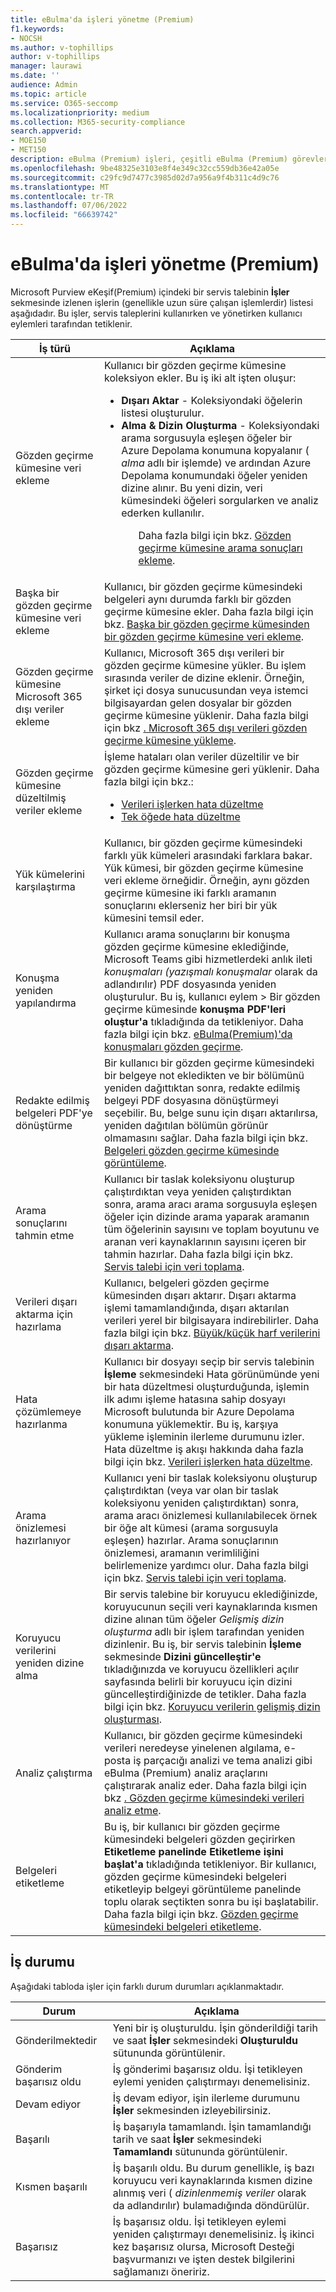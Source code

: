 ```yaml
---
title: eBulma'da işleri yönetme (Premium)
f1.keywords:
- NOCSH
ms.author: v-tophillips
author: v-tophillips
manager: laurawi
ms.date: ''
audience: Admin
ms.topic: article
ms.service: O365-seccomp
ms.localizationpriority: medium
ms.collection: M365-security-compliance
search.appverid:
- MOE150
- MET150
description: eBulma (Premium) işleri, çeşitli eBulma (Premium) görevlerini gerçekleştirmeyle ilgili uzun süre çalışan işlemlerin durumunu izlemenize yardımcı olur.
ms.openlocfilehash: 9be48325e3103e8f4e349c32cc559db36e42a05e
ms.sourcegitcommit: c29fc9d7477c3985d02d7a956a9f4b311c4d9c76
ms.translationtype: MT
ms.contentlocale: tr-TR
ms.lasthandoff: 07/06/2022
ms.locfileid: "66639742"
---
```

# <a name="manage-jobs-in-ediscovery-premium"></a>eBulma'da işleri yönetme (Premium)

Microsoft Purview eKeşif(Premium) içindeki bir servis talebinin **İşler** sekmesinde izlenen işlerin (genellikle uzun süre çalışan işlemlerdir) listesi aşağıdadır. Bu işler, servis taleplerini kullanırken ve yönetirken kullanıcı eylemleri tarafından tetiklenir.

|İş türü|Açıklama|
|---|---|
|Gözden geçirme kümesine veri ekleme|Kullanıcı bir gözden geçirme kümesine koleksiyon ekler. Bu iş iki alt işten oluşur: <ul><li>**Dışarı Aktar** - Koleksiyondaki öğelerin listesi oluşturulur.</li><li>**Alma & Dizin Oluşturma** - Koleksiyondaki arama sorgusuyla eşleşen öğeler bir Azure Depolama konumuna kopyalanır ( *alma* adlı bir işlemde) ve ardından Azure Depolama konumundaki öğeler yeniden dizine alınır. Bu yeni dizin, veri kümesindeki öğeleri sorgularken ve analiz ederken kullanılır.</li><ul> <p> Daha fazla bilgi için bkz. [Gözden geçirme kümesine arama sonuçları ekleme](add-data-to-review-set.md).|
|Başka bir gözden geçirme kümesine veri ekleme|Kullanıcı, bir gözden geçirme kümesindeki belgeleri aynı durumda farklı bir gözden geçirme kümesine ekler. Daha fazla bilgi için bkz. [Başka bir gözden geçirme kümesinden bir gözden geçirme kümesine veri ekleme](add-data-to-review-set-from-another-review-set.md).|
|Gözden geçirme kümesine Microsoft 365 dışı veriler ekleme|Kullanıcı, Microsoft 365 dışı verileri bir gözden geçirme kümesine yükler. Bu işlem sırasında veriler de dizine eklenir. Örneğin, şirket içi dosya sunucusundan veya istemci bilgisayardan gelen dosyalar bir gözden geçirme kümesine yüklenir. Daha fazla bilgi için bkz [. Microsoft 365 dışı verileri gözden geçirme kümesine yükleme](load-non-office-365-data-into-a-review-set.md).|
|Gözden geçirme kümesine düzeltilmiş veriler ekleme|İşleme hataları olan veriler düzeltilir ve bir gözden geçirme kümesine geri yüklenir. Daha fazla bilgi için bkz.: <ul><li>[Verileri işlerken hata düzeltme](error-remediation-when-processing-data-in-advanced-ediscovery.md)</li><li>[Tek öğede hata düzeltme](single-item-error-remediation.md)</li></ul>|
|Yük kümelerini karşılaştırma|Kullanıcı, bir gözden geçirme kümesindeki farklı yük kümeleri arasındaki farklara bakar. Yük kümesi, bir gözden geçirme kümesine veri ekleme örneğidir. Örneğin, aynı gözden geçirme kümesine iki farklı aramanın sonuçlarını eklerseniz her biri bir yük kümesini temsil eder.|
|Konuşma yeniden yapılandırma|Kullanıcı arama sonuçlarını bir konuşma gözden geçirme kümesine eklediğinde, Microsoft Teams gibi hizmetlerdeki anlık ileti *konuşmaları (yazışmalı konuşmalar* olarak da adlandırılır) PDF dosyasında yeniden oluşturulur. Bu iş, kullanıcı eylem > Bir gözden geçirme kümesinde **konuşma PDF'leri oluştur'a** tıkladığında da tetikleniyor. Daha fazla bilgi için bkz. [eBulma(Premium)'da konuşmaları gözden geçirme](conversation-review-sets.md).
|Redakte edilmiş belgeleri PDF'ye dönüştürme|Bir kullanıcı bir gözden geçirme kümesindeki bir belgeye not ekledikten ve bir bölümünü yeniden dağıttıktan sonra, redakte edilmiş belgeyi PDF dosyasına dönüştürmeyi seçebilir. Bu, belge sunu için dışarı aktarılırsa, yeniden dağıtılan bölümün görünür olmamasını sağlar. Daha fazla bilgi için bkz. [Belgeleri gözden geçirme kümesinde görüntüleme](view-documents-in-review-set.md).|
|Arama sonuçlarını tahmin etme|Kullanıcı bir taslak koleksiyonu oluşturup çalıştırdıktan veya yeniden çalıştırdıktan sonra, arama aracı arama sorgusuyla eşleşen öğeler için dizinde arama yaparak aramanın tüm öğelerinin sayısını ve toplam boyutunu ve aranan veri kaynaklarının sayısını içeren bir tahmin hazırlar.  Daha fazla bilgi için bkz. [Servis talebi için veri toplama](collecting-data-for-ediscovery.md).|
|Verileri dışarı aktarma için hazırlama|Kullanıcı, belgeleri gözden geçirme kümesinden dışarı aktarır. Dışarı aktarma işlemi tamamlandığında, dışarı aktarılan verileri yerel bir bilgisayara indirebilirler. Daha fazla bilgi için bkz. [Büyük/küçük harf verilerini dışarı aktarma](exporting-data-ediscover20.md).|
|Hata çözümlemeye hazırlanma|Kullanıcı bir dosyayı seçip bir servis talebinin **İşleme** sekmesindeki Hata görünümünde yeni bir hata düzeltmesi oluşturduğunda, işlemin ilk adımı işleme hatasına sahip dosyayı Microsoft bulutunda bir Azure Depolama konumuna yüklemektir. Bu iş, karşıya yükleme işleminin ilerleme durumunu izler. Hata düzeltme iş akışı hakkında daha fazla bilgi için bkz. [Verileri işlerken hata düzeltme](error-remediation-when-processing-data-in-advanced-ediscovery.md).|
|Arama önizlemesi hazırlanıyor|Kullanıcı yeni bir taslak koleksiyonu oluşturup çalıştırdıktan (veya var olan bir taslak koleksiyonu yeniden çalıştırdıktan) sonra, arama aracı önizlemesi kullanılabilecek örnek bir öğe alt kümesi (arama sorgusuyla eşleşen) hazırlar. Arama sonuçlarının önizlemesi, aramanın verimliliğini belirlemenize yardımcı olur.  Daha fazla bilgi için bkz. [Servis talebi için veri toplama](collecting-data-for-ediscovery.md#view-search-results-and-statistics).|
|Koruyucu verilerini yeniden dizine alma|Bir servis talebine bir koruyucu eklediğinizde, koruyucunun seçili veri kaynaklarında kısmen dizine alınan tüm öğeler *Gelişmiş dizin oluşturma* adlı bir işlem tarafından yeniden dizinlenir. Bu iş, bir servis talebinin **İşleme** sekmesinde **Dizini güncelleştir'e** tıkladığınızda ve koruyucu özellikleri açılır sayfasında belirli bir koruyucu için dizini güncelleştirdiğinizde de tetikler. Daha fazla bilgi için bkz. [Koruyucu verilerin gelişmiş dizin oluşturması](indexing-custodian-data.md).
|Analiz çalıştırma|Kullanıcı, bir gözden geçirme kümesindeki verileri neredeyse yinelenen algılama, e-posta iş parçacığı analizi ve tema analizi gibi eBulma (Premium) analiz araçlarını çalıştırarak analiz eder. Daha fazla bilgi için bkz [. Gözden geçirme kümesindeki verileri analiz etme](analyzing-data-in-review-set.md).|
|Belgeleri etiketleme|Bu iş, bir kullanıcı bir gözden geçirme kümesindeki belgeleri gözden geçirirken **Etiketleme panelinde Etiketleme** **işini başlat'a** tıkladığında tetikleniyor. Bir kullanıcı, gözden geçirme kümesindeki belgeleri etiketleyip belgeyi görüntüleme panelinde toplu olarak seçtikten sonra bu işi başlatabilir. Daha fazla bilgi için bkz. [Gözden geçirme kümesindeki belgeleri etiketleme](tagging-documents.md).|

## <a name="job-status"></a>İş durumu

Aşağıdaki tabloda işler için farklı durum durumları açıklanmaktadır.

|Durum|Açıklama|
|---|---|
|Gönderilmektedir|Yeni bir iş oluşturuldu.  İşin gönderildiği tarih ve saat **İşler** sekmesindeki **Oluşturuldu** sütununda görüntülenir.|
|Gönderim başarısız oldu|İş gönderimi başarısız oldu.  İşi tetikleyen eylemi yeniden çalıştırmayı denemelisiniz.|
|Devam ediyor|İş devam ediyor, işin ilerleme durumunu **İşler** sekmesinden izleyebilirsiniz.|
|Başarılı|İş başarıyla tamamlandı. İşin tamamlandığı tarih ve saat **İşler** sekmesindeki **Tamamlandı** sütununda görüntülenir.|
|Kısmen başarılı|İş başarılı oldu. Bu durum genellikle, iş bazı koruyucu veri kaynaklarında kısmen dizine alınmış veri ( *dizinlenmemiş veriler* olarak da adlandırılır) bulamadığında döndürülür.|
|Başarısız|İş başarısız oldu.  İşi tetikleyen eylemi yeniden çalıştırmayı denemelisiniz. İş ikinci kez başarısız olursa, Microsoft Desteği başvurmanızı ve işten destek bilgilerini sağlamanızı öneririz.|
